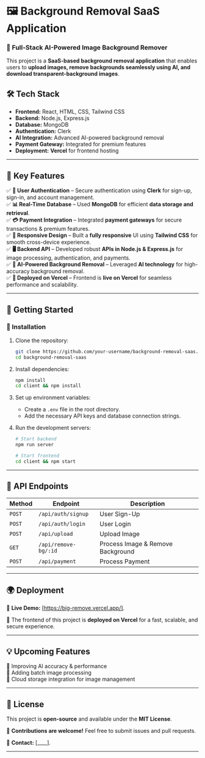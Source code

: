 
# **🖼️ Background Removal SaaS Application**  

### **🚀 Full-Stack AI-Powered Image Background Remover**  

This project is a **SaaS-based background removal application** that enables users to **upload images, remove backgrounds seamlessly using AI, and download transparent-background images**.  

## **🛠 Tech Stack**  
- **Frontend:** React, HTML, CSS, Tailwind CSS  
- **Backend:** Node.js, Express.js  
- **Database:** MongoDB  
- **Authentication:** Clerk  
- **AI Integration:** Advanced AI-powered background removal  
- **Payment Gateway:** Integrated for premium features  
- **Deployment:** **Vercel** for frontend hosting  

---

## **🌟 Key Features**  

✅ **🔐 User Authentication** – Secure authentication using **Clerk** for sign-up, sign-in, and account management.  
✅ **📊 Real-Time Database** – Used **MongoDB** for efficient **data storage and retrieval**.  
✅ **💳 Payment Integration** – Integrated **payment gateways** for secure transactions & premium features.  
✅ **📱 Responsive Design** – Built a **fully responsive** UI using **Tailwind CSS** for smooth cross-device experience.  
✅ **🖥️ Backend API** – Developed robust **APIs in Node.js & Express.js** for image processing, authentication, and payments.  
✅ **🧠 AI-Powered Background Removal** – Leveraged **AI technology** for high-accuracy background removal.  
✅ **🚀 Deployed on Vercel** – Frontend is **live on Vercel** for seamless performance and scalability.  

---

## **🚀 Getting Started**  

### **📌 Installation**  
1. Clone the repository:  
   ```bash
   git clone https://github.com/your-username/background-removal-saas.git
   cd background-removal-saas
   ```
2. Install dependencies:  
   ```bash
   npm install
   cd client && npm install
   ```
3. Set up environment variables:  
   - Create a `.env` file in the root directory.  
   - Add the necessary API keys and database connection strings.  

4. Run the development servers:  
   ```bash
   # Start backend
   npm run server  

   # Start frontend
   cd client && npm start
   ```  

---

## **📌 API Endpoints**  

| Method | Endpoint              | Description                      |
|--------|----------------------|----------------------------------|
| `POST` | `/api/auth/signup`   | User Sign-Up                    |
| `POST` | `/api/auth/login`    | User Login                       |
| `POST` | `/api/upload`        | Upload Image                     |
| `GET`  | `/api/remove-bg/:id` | Process Image & Remove Background |
| `POST` | `/api/payment`       | Process Payment                  |

---

## **🌍 Deployment**  
🔗 **Live Demo:** [https://big-remove.vercel.app/].  

🚀 The frontend of this project is **deployed on Vercel** for a fast, scalable, and secure experience.  

---

## **💡 Upcoming Features**  
🚧 Improving AI accuracy & performance  
🚀 Adding batch image processing  
📂 Cloud storage integration for image management  

---

## **📜 License**  
This project is **open-source** and available under the **MIT License**.  

📌 **Contributions are welcome!** Feel free to submit issues and pull requests.  

📩 **Contact:** [____].  

---
